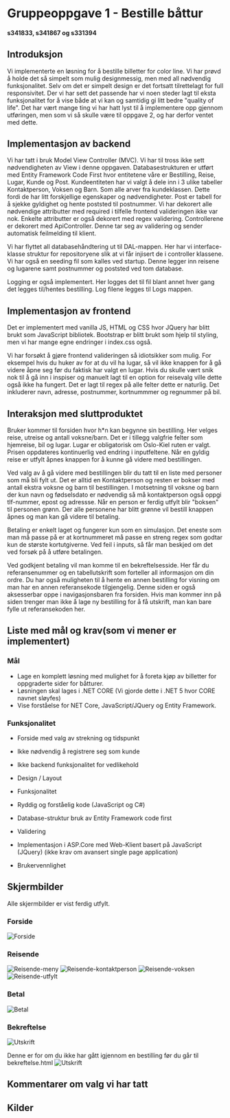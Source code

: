﻿# Gruppeoppgave 1 - Bestille båttur
#### s341833, s341867 og s331394

## Introduksjon

Vi implementerte en løsning for å bestille billetter for color line. Vi har prøvd å holde det så
simpelt som mulig designmessig, men med all nødvendig funksjonalitet. Selv om det er simpelt design
er det fortsatt tilrettelagt for full responsivitet. Der vi har sett det passende har vi noen steder
lagt til eksta funksjonalitet for å vise både at vi kan og samtidig gi litt bedre "quality of life".
Det har vært mange ting vi har hatt lyst til å implementere opp gjennom utføringen, men som vi så
skulle være til oppgave 2, og har derfor ventet med dette.

## Implementasjon av backend

Vi har tatt i bruk Model View Controller (MVC). Vi har til tross ikke sett nødvendigheten av View i 
denne oppgaven. Databasestrukturen er utført med Entity Framework Code First hvor entitetene våre
er Bestilling, Reise, Lugar, Kunde og Post. Kundeentiteten har vi valgt å dele inn i 3 ulike tabeller
Kontaktperson, Voksen og Barn. Som alle arver fra kundeklassen. Dette fordi de har litt forskjellige
egenskaper og nødvendigheter. Post er tabell for å sjekke gyldighet og hente poststed til postnummer.
Vi har dekorert alle nødvendige attributter med required i tilfelle frontend valideringen ikke var
nok. Enkelte attributter er også dekorert med regex validering. Controllerene er dekorert med
ApiController. Denne tar seg av validering og sender automatisk feilmelding til klient.

Vi har flyttet all databasehåndtering ut til DAL-mappen. Her har vi interface-klasse struktur for
repositoryene slik at vi får injisert de i controller klassene. Vi har også en seeding fil som kalles
ved startup. Denne legger inn reisene og lugarene samt postnummer og poststed ved tom database.

Logging er også implementert. Her logges det til fil blant annet hver gang det legges til/hentes 
bestilling. Log filene legges til Logs mappen.

## Implementasjon av frontend

Det er implementert med vanilla JS, HTML og CSS hvor JQuery har blitt brukt som JavaScript bibliotek.
Bootstrap er blitt brukt som hjelp til styling, men vi har mange egne endringer i index.css også.

Vi har forsøkt å gjøre frontend valideringen så idiotsikker som mulig. For eksempel hvis du huker av
for at du vil ha lugar, så vil ikke knappen for å gå videre åpne seg før du faktisk har valgt en lugar.
Hvis du skulle vært snik nok til å gå inn i inspiser og manuelt lagt til en option for reisevalg
ville dette også ikke ha fungert. Det er lagt til regex på alle felter dette er naturlig. Det
inkluderer navn, adresse, postnummer, kortnummmer og regnummer på bil.


## Interaksjon med sluttproduktet

Bruker kommer til forsiden hvor h*n kan begynne sin bestilling. Her velges reise, utreise og antall
voksne/barn. Det er i tillegg valgfrie felter som hjemreise, bil og lugar. Lugar er obligatorisk om
Oslo-Kiel ruten er valgt. Prisen oppdateres kontinuerlig ved endring i inputfeltene. Når en gyldig
reise er utfylt åpnes knappen for å kunne gå videre med bestillingen.

Ved valg av å gå videre med bestillingen blir du tatt til en liste med personer som må bli fylt ut.
Det er alltid en Kontaktperson og resten er bokser med antall ekstra voksne og barn til bestillingen.
I motsetning til voksne og barn der kun navn og fødselsdato er nødvendig så må kontaktperson også
oppgi tlf-nummer, epost og adressse. Når en person er ferdig utfylt blir "boksen" til personen grønn.
Der alle personene har blitt grønne vil bestill knappen åpnes og man kan gå videre til betaling.

Betaling er enkelt laget og fungerer kun som en simulasjon. Det eneste som man må passe på er at
kortnummeret må passe en streng regex som godtar kun de største kortutgiverne. Ved feil i inputs, så
får man beskjed om det ved forsøk på å utføre betalingen.

Ved godkjent betaling vil man komme til en bekreftelsesside. Her får du referansenummer og en
tabellutskrift som forteller all informasjon om din ordre. Du har også muligheten til å hente en
annen bestilling for visning om man har en annen referansekode tilgjengelig. Denne siden er også
aksesserbar oppe i navigasjonsbaren fra forsiden. Hvis man kommer inn på siden trenger man ikke å lage
ny bestilling for å få utskrift, man kan bare fylle ut referansekoden her.

## Liste med mål og krav(som vi mener er implementert)

### Mål

- Lage en komplett løsning med mulighet for å foreta kjøp av billetter for oppgraderte sider for
båtturer. 
- Løsningen skal lages i .NET CORE (Vi gjorde dette i .NET 5 hvor CORE navnet sløyfes)
- Vise forståelse for NET Core, JavaScript/JQuery og Entity Framework.

### Funksjonalitet

- Forside med valg av strekning og tidspunkt
- Ikke nødvendig å registrere seg som kunde
- Ikke backend funksjonalitet for vedlikehold


- Design / Layout
- Funksjonalitet
- Ryddig og forståelig kode (JavaScript og C#)
- Database-struktur bruk av Entity Framework code first
- Validering
- Implementasjon i ASP.Core med Web-Klient basert på JavaScript (JQuery) (ikke krav om avansert
single page application)
- Brukervennlighet


## Skjermbilder

Alle skjermbilder er vist ferdig utfylt.

### Forside
![Forside](./Media/Forside.JPG)

### Reisende
![Reisende-meny](./Media/Reisende-meny.JPG)
![Reisende-kontaktperson](./Media/Reisende-kontaktperson.JPG)
![Reisende-voksen](./Media/Reisende-voksen.JPG)
![Reisende-utfylt](./Media/Reisende-utfylt.JPG)

### Betal
![Betal](./Media/Betal.JPG)

### Bekreftelse
![Utskrift](./Media/Bekreftelse-utskrift.JPG)

Denne er for om du ikke har gått igjennom en bestilling før du går til bekreftelse.html
![Utskrift](./Media/Bekreftelse.JPG)


## Kommentarer om valg vi har tatt




## Kilder